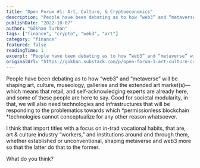 ```yaml
---
title: "Open Forum #1: Art, Culture, & Cryptoeconomics"
description: "People have been debating as to how “web3” and “metaverse” will be shaping art, culture, museology, galleries and the extended art market(s)—which means that retail, and self-acknowledging experts are already here, and some of these people are here to say."
publishDate: "2022-10-07"
author: "Gökhan Turhan"
tags: ["finance", "crypto", "web3", "art"]
category: "finance"
featured: false
readingTime: 1
excerpt: "People have been debating as to how “web3” and “metaverse” will be shaping art, culture, museology, galleries and the extended art markets—which means that retail, and self-acknowledging experts are..."
originalUrl: "https://gokhan.substack.com/p/open-forum-1-art-culture-cryptoeconomics"
---
```


People have been debating as to how “web3” and “metaverse” will be shaping art, culture, museology, galleries and the extended art market(s)—which means that retail, and self-acknowledging experts are already here, and some of these people are here to say. Good for societal modularity, in that, we will also need technologies and infrastructures that will be responding to the problematics towards which *permissionless blockchain *technologies cannot conceptualize for any other reason whatsoever.

I think that import titles with a focus on in-trad vocational habits, that are, art & culture industry “workers,” and institutions around and through them, whether established or unconventional, shaping metaverse and web3 more so that the latter do that to the former.

What do you think?